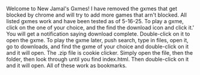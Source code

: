 Welcome to New Jamal's Gxmes! 
I have removed the gxmes that get blocked by chrome and will try to add more games that arn't blocked.
All listed gxmes work and have been tested as of 5-16-25. 
To play a gxme, click on the one of your choice, and the find the download icon and click it.'
You will get a notification saying download complete. Double-click on it to open the gxme. 
To play the gxme later, push search, type in files, open it, go to downloads, and find the gxme of your choice and double-click on it and it will open.
The .zip file is cookie clicker. Simply open the file, then the folder, then look through until you find index.html. Then double-click on it and it will open. 
All of these work as bookmarks.
